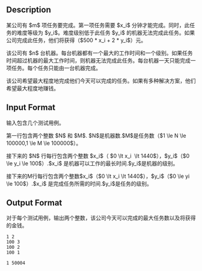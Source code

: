 ## Description

<p>某公司有 $m$ 项任务要完成。第一项任务需要 $x_i$ 分钟才能完成。同时，此任务的难度等级为 $y_i$。难度级别低于此任务 $y_i$ 的机器无法完成此任务。如果公司完成此任务，他们将获得（$500 * x_i + 2 * y_i$）元。</p><p>该公司有 $n$ 台机器。每台机器都有一个最大的工作时间和一个级别。如果任务时间超过机器的最大工作时间，则机器无法完成此任务。每台机器一天只能完成一项任务。每个任务只能由一台机器完成。</p><p>该公司希望最大程度地完成他们今天可以完成的任务。如果有多种解决方案，他们希望最大程度地赚钱。</p>

## Input Format

<p>输入包含几个测试用例。</p><p>第一行包含两个整数 $N$ 和 $M$. $N$是机器数.$M$是任务数（$1 \le N \le 100000,1 \le M \le 100000$）。</p><p>接下来的 $N$ 行每行包含两个整数 $x_i$（ $0 \lt x_i  \lt 1440$），$y_i$（$0 \le y_i \le 100$）.$x_i$ 是机器可以工作的最长时间.$y_i$是机器的级别。</p><p>接下来的M行每行包含两个整数$x_i$（$0 \lt x_i \lt 1440$），$y_i$（$0 \le yi \le 100$）.$x_i$ 是完成任务所需的时间.$y_i$是任务的级别。</p>

## Output Format

<p>对于每个测试用例，输出两个整数，该公司今天可以完成的最大任务数以及将获得的金钱。<br /></p>

```input1
1 2 
100 3 
100 2 
100 1
```
```output1
1 50004
```